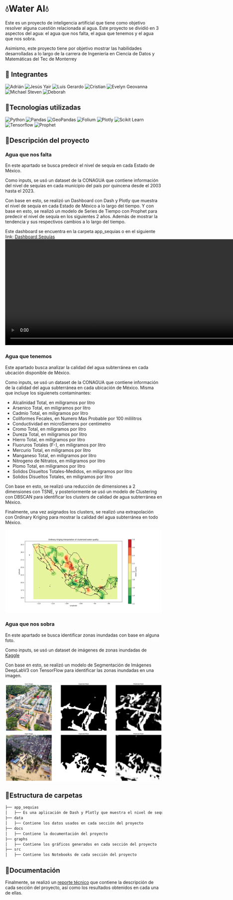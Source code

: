 # 💧Water AI💧

Este es un proyecto de inteligencia artificial que tiene como objetivo resolver alguna cuestión relacionada al agua. Este proyecto se dividió en 3 aspectos del agua: el agua que nos falta, el agua que tenemos y el agua que nos sobra. 

Asimismo, este proyecto tiene por objetivo mostrar las habilidades desarrolladas a lo largo de la carrera de Ingeniería en Ciencia de Datos y Matemáticas del Tec de Monterrey


## 👥 Integrantes

![Adrián](https://img.shields.io/badge/Landaverde%20Nava-white?style=for-the-badge&label=Adrian&labelColor=darkblue)
![Jesús Yair](https://img.shields.io/badge/Ramirez%20Islas-white?style=for-the-badge&label=Jesús%20Yair&labelColor=darkblue)
![Luis Gerardo](https://img.shields.io/badge/Lagunes%20Nájera-white?style=for-the-badge&label=Luis%20Gerardo&labelColor=darkblue)
![Cristian](https://img.shields.io/badge/Gonzaga%20López-white?style=for-the-badge&label=Cristian&labelColor=darkblue)
![Evelyn Geovanna](https://img.shields.io/badge/Pérez%20Gómez-white?style=for-the-badge&label=Evelyn%20Geovanna&labelColor=darkblue)
![Michael Steven](https://img.shields.io/badge/Delgado%20Caicedo-white?style=for-the-badge&label=Michael%20Steven&labelColor=darkblue)
![Deborah](https://img.shields.io/badge/Tirado%20Hernández-white?style=for-the-badge&label=Deborah&labelColor=darkblue)

## 🔧Tecnologías utilizadas

![Python](https://img.shields.io/badge/Python-3776AB?style=for-the-badge&logo=python&logoColor=white)
![Pandas](https://img.shields.io/badge/Pandas-150458?style=for-the-badge&logo=pandas&logoColor=white)
![GeoPandas](https://img.shields.io/badge/GeoPandas-150458?style=for-the-badge&logo=pandas&logoColor=white)
![Folium](https://img.shields.io/badge/Folium-7CCF00?style=for-the-badge&logo=leaflet&logoColor=white)
![Plotly](https://img.shields.io/badge/Plotly-3F4F75?style=for-the-badge&logo=plotly&logoColor=white)
![Scikit Learn](https://img.shields.io/badge/Scikit_Learn-F7931E?style=for-the-badge&logo=scikit-learn&logoColor=white)
![Tensorflow](https://img.shields.io/badge/Tensorflow-FF6F00?style=for-the-badge&logo=tensorflow&logoColor=white)
![Prophet](https://img.shields.io/badge/Prophet-666666?style=for-the-badge&logo=prophet&logoColor=white)

## 📖Descripción del proyecto

### Agua que nos falta

En este apartado se busca predecir el nivel de sequía en cada Estado de México. 

Como inputs, se usó un dataset de la CONAGUA que contiene información del nivel de sequías en cada municipio del país por quincena desde el 2003 hasta el 2023.

Con base en esto, se realizó un Dashboard con Dash y Plotly que muestra el nivel de sequía en cada Estado de México a lo largo del tiempo. Y con base en esto, se realizó un modelo de Series de Tiempo con Prophet para predecir el nivel de sequía en los siguientes 2 años. Además de mostrar la tendencia y sus respectivos cambios a lo largo del tiempo. 

Este dashboard se encuentra en la carpeta app_sequias o en el siguiente link: [Dashboard Sequías](https://water-ai.onrender.com)
<video width="920" height="340" controls>
    <source src="docs/demo_sequias.mp4" type="video/mp4">
Your browser does not support the video tag.
</video>


### Agua que tenemos

Este apartado busca analizar la calidad del agua subterránea en cada ubcación disponible de México.

Como inputs, se usó un dataset de la CONAGUA que contiene información de la calidad del agua subterránea en cada ubicación de México. Misma que incluye los siguienets contaminantes: 

- Alcalinidad Total, en miligramos por litro
- Arsenico Total, en miligramos por litro 
- Cadmio Total, en miligramos por litro
- Coliformes Fecales, en Numero Mas Probable por 100 mililitros
- Conductividad en microSiemens por centimetro
- Cromo Total, en miligramos por litro
- Dureza Total, en miligramos por litro
- Hierro Total, en miligramos por litro
- Fluoruros Totales (F-), en miligramos por litro
- Mercurio Total, en miligramos por litro
- Manganeso Total, en miligramos por litro
- Nitrogeno de Nitratos, en miligramos por litro
- Plomo Total, en miligramos por litro
- Solidos Disueltos Totales-Medidos, en miligramos por litro
- Solidos Disueltos Totales, en miligramos por litro

Con base en esto, se realizó una reducción de dimensiones a 2 dimensiones con TSNE, y posteriormente se usó un modelo de Clustering con DBSCAN para identificar los clusters de calidad de agua subterránea en México.

Finalmente, una vez asignados los clusters, se realizó una extrapolación con Ordinary Kriging para mostrar la calidad del agua subterránea en todo México.

![Mapa de Calidad de Agua Subterránea](graphs/kriging_calidad_agua_subterranea.png)

### Agua que nos sobra

En este apartado se busca identificar zonas inundadas con base en alguna foto.

Como inputs, se usó un dataset de imágenes de zonas inundadas de [Kaggle](https://www.kaggle.com/datasets/faizalkarim/flood-area-segmentation)

Con base en esto, se realizó un modelo de Segmentación de Imágenes DeepLabV3 con TensorFlow para identificar las zonas inundadas en una imagen.

![Segmentación de Imágenes](docs/floods1.png)
![Segmentación de Imágenes](docs/floods2.png)   

## 📂Estructura de carpetas

```bash
├── app_sequias
│   ├── Es una aplicación de Dash y Plotly que muestra el nivel de sequía en cada Estado de México a lo largo del tiempo
├── data
│   ├── Contiene los datos usados en cada sección del proyecto
├── docs
│   ├── Contiene la documentación del proyecto
├── graphs
│   ├── Contiene los gráficos generados en cada sección del proyecto
├── src
│   ├── Contiene los Notebooks de cada sección del proyecto
```

## 📝Documentación

Finalmente, se realizó un [reporte técnico](docs/Reporte.pdf) que contiene la descripción de cada sección del proyecto, así como los resultados obtenidos en cada una de ellas.

